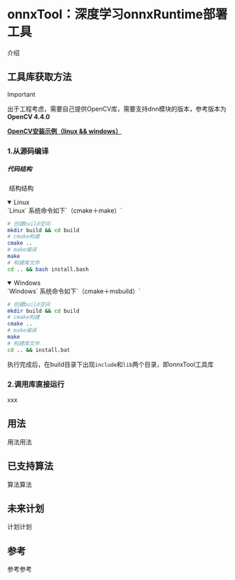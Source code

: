 # onnxTool：深度学习onnxRuntime部署工具

介绍

## 工具库获取方法

> [!IMPORTANT]
>
> 出于工程考虑，需要自己提供OpenCV库，需要支持dnn模块的版本，参考版本为 **OpenCV 4.4.0**
>
> [**OpenCV安装示例（linux && windows）**](https://blog.csdn.net/KRISNAT/article/details/122154491)

### 1.从源码编译

##### 代码结构

​	结构结构

<details open>
<summary>Linux</summary>
`Linux` 系统命令如下`（cmake＋make）`

```bash
# 创建build空间
mkdir build && cd build
# cmake构建
cmake ..
# make编译
make
# 构建库文件
cd .. && bash install.bash
```

</details>

<details open>
<summary>Windows</summary>
`Windows` 系统命令如下`（cmake＋msbuild）`

```bash
# 创建build空间
mkdir build && cd build
# cmake构建
cmake ..
# make编译
make
# 构建库文件
cd .. && install.bat
```
</details>

执行完成后，在build目录下出现`include`和`lib`两个目录，即onnxTool工具库
### 2.调用库直接运行

xxx

## 用法

用法用法

## 已支持算法

算法算法

## 未来计划

计划计划

## 参考

参考参考
